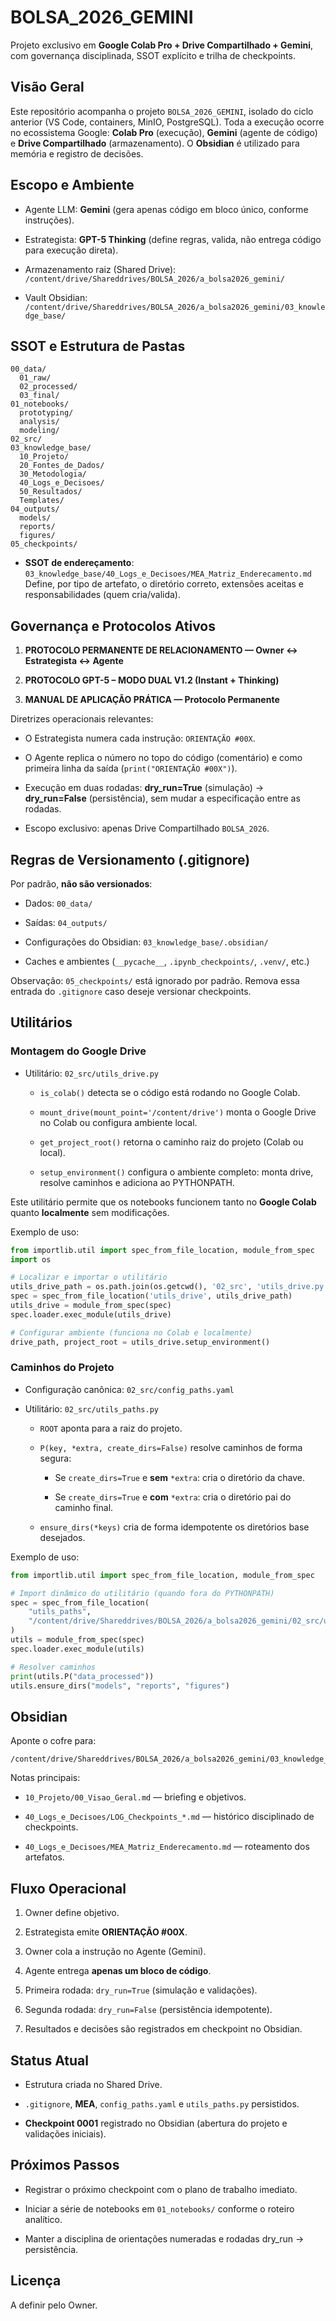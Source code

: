 # BOLSA_2026_GEMINI

Projeto exclusivo em **Google Colab Pro + Drive Compartilhado + Gemini**, com governança disciplinada, SSOT explícito e trilha de checkpoints.

## Visão Geral

Este repositório acompanha o projeto `BOLSA_2026_GEMINI`, isolado do ciclo anterior (VS Code, containers, MinIO, PostgreSQL). Toda a execução ocorre no ecossistema Google: **Colab Pro** (execução), **Gemini** (agente de código) e **Drive Compartilhado** (armazenamento). O **Obsidian** é utilizado para memória e registro de decisões.

## Escopo e Ambiente

- Agente LLM: **Gemini** (gera apenas código em bloco único, conforme instruções).
    
- Estrategista: **GPT-5 Thinking** (define regras, valida, não entrega código para execução direta).
    
- Armazenamento raiz (Shared Drive):  
    `/content/drive/Shareddrives/BOLSA_2026/a_bolsa2026_gemini/`
    
- Vault Obsidian:  
    `/content/drive/Shareddrives/BOLSA_2026/a_bolsa2026_gemini/03_knowledge_base/`
    

## SSOT e Estrutura de Pastas

```
00_data/
  01_raw/
  02_processed/
  03_final/
01_notebooks/
  prototyping/
  analysis/
  modeling/
02_src/
03_knowledge_base/
  10_Projeto/
  20_Fontes_de_Dados/
  30_Metodologia/
  40_Logs_e_Decisoes/
  50_Resultados/
  Templates/
04_outputs/
  models/
  reports/
  figures/
05_checkpoints/
```

- **SSOT de endereçamento**: `03_knowledge_base/40_Logs_e_Decisoes/MEA_Matriz_Enderecamento.md`  
    Define, por tipo de artefato, o diretório correto, extensões aceitas e responsabilidades (quem cria/valida).
    

## Governança e Protocolos Ativos

1. **PROTOCOLO PERMANENTE DE RELACIONAMENTO — Owner ↔ Estrategista ↔ Agente**
    
2. **PROTOCOLO GPT-5 – MODO DUAL V1.2 (Instant + Thinking)**
    
3. **MANUAL DE APLICAÇÃO PRÁTICA — Protocolo Permanente**
    

Diretrizes operacionais relevantes:

- O Estrategista numera cada instrução: `ORIENTAÇÃO #00X`.
    
- O Agente replica o número no topo do código (comentário) e como primeira linha da saída (`print("ORIENTAÇÃO #00X")`).
    
- Execução em duas rodadas: **dry_run=True** (simulação) → **dry_run=False** (persistência), sem mudar a especificação entre as rodadas.
    
- Escopo exclusivo: apenas Drive Compartilhado `BOLSA_2026`.
    

## Regras de Versionamento (.gitignore)

Por padrão, **não são versionados**:

- Dados: `00_data/`
    
- Saídas: `04_outputs/`
    
- Configurações do Obsidian: `03_knowledge_base/.obsidian/`
    
- Caches e ambientes (`__pycache__`, `.ipynb_checkpoints/`, `.venv/`, etc.)
    

Observação: `05_checkpoints/` está ignorado por padrão. Remova essa entrada do `.gitignore` caso deseje versionar checkpoints.

## Utilitários

### Montagem do Google Drive

- Utilitário: `02_src/utils_drive.py`
    
    - `is_colab()` detecta se o código está rodando no Google Colab.
        
    - `mount_drive(mount_point='/content/drive')` monta o Google Drive no Colab ou configura ambiente local.
        
    - `get_project_root()` retorna o caminho raiz do projeto (Colab ou local).
        
    - `setup_environment()` configura o ambiente completo: monta drive, resolve caminhos e adiciona ao PYTHONPATH.
        

Este utilitário permite que os notebooks funcionem tanto no **Google Colab** quanto **localmente** sem modificações.

Exemplo de uso:

```python
from importlib.util import spec_from_file_location, module_from_spec
import os

# Localizar e importar o utilitário
utils_drive_path = os.path.join(os.getcwd(), '02_src', 'utils_drive.py')
spec = spec_from_file_location('utils_drive', utils_drive_path)
utils_drive = module_from_spec(spec)
spec.loader.exec_module(utils_drive)

# Configurar ambiente (funciona no Colab e localmente)
drive_path, project_root = utils_drive.setup_environment()
```

### Caminhos do Projeto

- Configuração canônica: `02_src/config_paths.yaml`
    
- Utilitário: `02_src/utils_paths.py`
    
    - `ROOT` aponta para a raiz do projeto.
        
    - `P(key, *extra, create_dirs=False)` resolve caminhos de forma segura:
        
        - Se `create_dirs=True` e **sem** `*extra`: cria o diretório da chave.
            
        - Se `create_dirs=True` e **com** `*extra`: cria o diretório pai do caminho final.
            
    - `ensure_dirs(*keys)` cria de forma idempotente os diretórios base desejados.
        

Exemplo de uso:

```python
from importlib.util import spec_from_file_location, module_from_spec

# Import dinâmico do utilitário (quando fora do PYTHONPATH)
spec = spec_from_file_location(
    "utils_paths",
    "/content/drive/Shareddrives/BOLSA_2026/a_bolsa2026_gemini/02_src/utils_paths.py"
)
utils = module_from_spec(spec)
spec.loader.exec_module(utils)

# Resolver caminhos
print(utils.P("data_processed"))
utils.ensure_dirs("models", "reports", "figures")
```

## Obsidian

Aponte o cofre para:

```
/content/drive/Shareddrives/BOLSA_2026/a_bolsa2026_gemini/03_knowledge_base
```

Notas principais:

- `10_Projeto/00_Visao_Geral.md` — briefing e objetivos.
    
- `40_Logs_e_Decisoes/LOG_Checkpoints_*.md` — histórico disciplinado de checkpoints.
    
- `40_Logs_e_Decisoes/MEA_Matriz_Enderecamento.md` — roteamento dos artefatos.
    

## Fluxo Operacional

1. Owner define objetivo.
    
2. Estrategista emite **ORIENTAÇÃO #00X**.
    
3. Owner cola a instrução no Agente (Gemini).
    
4. Agente entrega **apenas um bloco de código**.
    
5. Primeira rodada: `dry_run=True` (simulação e validações).
    
6. Segunda rodada: `dry_run=False` (persistência idempotente).
    
7. Resultados e decisões são registrados em checkpoint no Obsidian.
    

## Status Atual

- Estrutura criada no Shared Drive.
    
- `.gitignore`, **MEA**, `config_paths.yaml` e `utils_paths.py` persistidos.
    
- **Checkpoint 0001** registrado no Obsidian (abertura do projeto e validações iniciais).
    

## Próximos Passos

- Registrar o próximo checkpoint com o plano de trabalho imediato.
    
- Iniciar a série de notebooks em `01_notebooks/` conforme o roteiro analítico.
    
- Manter a disciplina de orientações numeradas e rodadas dry_run → persistência.
    

## Licença

A definir pelo Owner.